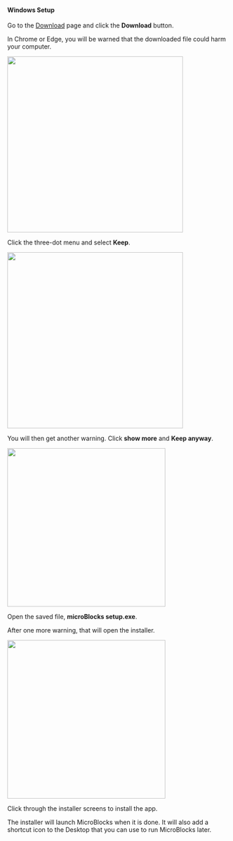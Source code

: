 #### Windows Setup ####

Go to the [Download](download) page and click the **Download** button.

In Chrome or Edge, you will be warned that the downloaded file could harm your computer.

<img src="assets/img/md/get-started/win-downloadblocked-1.png" width="400">

Click the three-dot menu and select **Keep**.

<img src="assets/img/md/get-started/win-downloadblocked-2.png" width="400">

You will then get another warning. Click **show more** and **Keep anyway**.

<img src="assets/img/md/get-started/win-downloadblocked-3.png" width="360">

Open the saved file, **microBlocks setup.exe**.

After one more warning, that will open the installer.

<img src="assets/img/md/get-started/win-setup-wizard.png" width="360">

Click through the installer screens to install the app.

The installer will launch MicroBlocks when it is done.
It will also add a shortcut icon to the Desktop that you can use to run MicroBlocks later.
